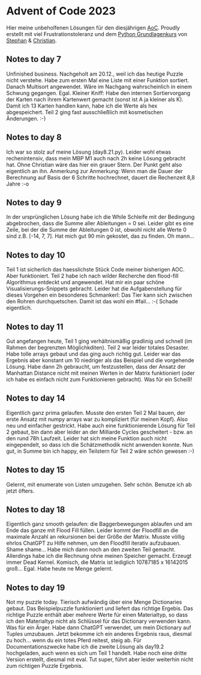 # Advent of Code 2023

Hier meine unbeholfenen Lösungen für den diesjährigen [AoC](https://adventofcode.com/2023/).
Proudly erstellt mit viel Frustrationstoleranz und dem [Python Grundlagenkurs](https://open.sap.com/courses/python1) von [Stephan](https://github.com/stjaco62) & [Christian](https://drumm.sh).

## Notes to day 7
Unfinished business. Nachgeholt am 20.12., weil ich das heutige Puzzle nicht verstehe. Habe zum ersten Mal eine Liste mit einer Funktion sortiert. Danach Multisort angewendet. Wäre im Nachgang wahrscheinlich in einem Schwung gegangen. Egal. Kleiner Kniff: Habe den internen Sortiervorgang der Karten nach ihrem Kartenwert gemacht (sonst ist A ja kleiner als K). Damit ich 13 Karten handlen kann, habe ich die Werte als hex abgespeichert. Teil 2 ging fast ausschließlich mit kosmetischen Änderungen. :-)

## Notes to day 8
Ich war so stolz auf meine Lösung (day8.21.py). Leider wohl etwas rechenintensiv, dass mein MBP M1 auch nach 2h keine Lösung gebracht hat. Ohne Christian wäre das hier ein grauer Stern. Der Punkt geht also eigentlich an ihn.
Anmerkung zur Anmerkung: Wenn man die Dauer der Berechnung auf Basis der 6 Schritte hochrechnet, dauert die Rechenzeit 8,8 Jahre :-o  

## Notes to day 9
In der ursprünglichen Lösung habe ich die While Schleife mit der Bedingung abgebrochen, dass die Summe aller Ableitungen = 0 sei. Leider gibt es eine Zeile, bei der die Summe der Ableitungen 0 ist, obwohl nicht alle Werte 0 sind z.B. [-14, 7, 7]. Hat mich gut 90 min gekostet, das zu finden. Oh mann...

## Notes to day 10
Teil 1 ist sicherlich das haesslichste Stück Code meiner bisherigen AOC. Aber funktioniert.
Teil 2 habe ich nach wilder Recherche den flood-fill Algorithmus entdeckt und angewendet. Hat mir ein paar schöne Visualisierungs-Snippets gebracht. Leider hat die Aufgabenstellung für dieses Vorgehen ein besonderes Schmankerl: Das Tier kann sich zwischen den Rohren durchquetschen. Damit ist das wohl ein #fail... :-( 
Schade eigentlich.

## Notes to day 11
Gut angefangen heute, Teil 1 ging verhältnismäßig gradlinig und schnell (im Rahmen der begrenzten Möglichkditen). Teil 2 war leider totales Desaster. Habe tolle arrays gebaut und das ging auch richtig gut. Leider war das Ergebnis aber konstant um 10 niedriger als das Beispiel und die vorgehende Lösung. Habe dann 2h gebraucht, um festzustellen, dass der Ansatz der Manhattan Distance nicht mit meinen Werten in der Matrix funktioniert (oder ich habe es einfach nicht zum Funktionieren gebracht). Was für ein Scheiß!

## Notes to day 14
Eigentlich ganz prima gelaufen. Musste den ersten Teil 2 Mal bauen, der erste Ansatz mit numpy arrays war zu kompliziert (für meinen Kopf). Also neu und einfacher gestrickt. Habe auch eine funktionierende Lösung für Teil 2 gebaut, bin dann aber leider an der Milliarde Cycles gescheitert - bzw. an den rund 78h Laufzeit. Leider hat sich meine Funktion auch nicht eingependelt, so dass ich die Schätzmethodik nicht anwenden konnte. Nun gut, in Summe bin ich happy, ein Teilstern für Teil 2 wäre schön gewesen :-)

## Notes to day 15
Gelernt, mit enumerate von Listen umzugehen. Sehr schön. Benutze ich ab jetzt öfters.

## Notes to day 18
Eigentlich ganz smooth gelaufen: die Baggerbewegungen ablaufen und am Ende das ganze mit Flood Fill füllen. Leider kommt der Floodfill an die maximale Anzahl an rekursionen bei der Größe der Matrix. Musste völlig ehrlos ChatGPT zu Hilfe nehmen, um den Floodfill iterativ aufzubauen. Shame shame... 
Habe mich dann noch an den zweiten Teil gemacht. Allerdings habe ich die Rechnung ohne meinen Speicher gemacht. Erzeugt immer Dead Kernel. Komisch, die Matrix ist lediglich 10787185 x 16142015 groß... Egal. Habe heute ne Menge gelernt.  

## Notes to day 19
Not my puzzle today. Tierisch aufwändig über eine Menge Dictionaries gebaut. Das Beispielpuzzle funktioniert und liefert das richtige Ergebis. Das richtige Puzzle enthält aber mehrere Werte für einen Materialtyp, so dass ich den Materialtyp nicht als Schlüssel für das Dictionary verwenden kann. Was für ein Ärger. Habe dann ChatGPT verwendet, um mein Dictionary auf Tuples umzubauen. Jetzt bekomme ich ein anderes Ergebnis raus, diesmal zu hoch... wenn du ein totes Pferd reitest, steig ab. Für Documentationszwecke habe ich die zweite Lösung als day19.2 hochgeladen, auch wenn es sich um Teil 1 handelt. Habe noch eine dritte Version erstellt, diesmal mit eval. Tut super, führt aber leider weiterhin nicht zum richtigen Puzzle Ergebnis.
